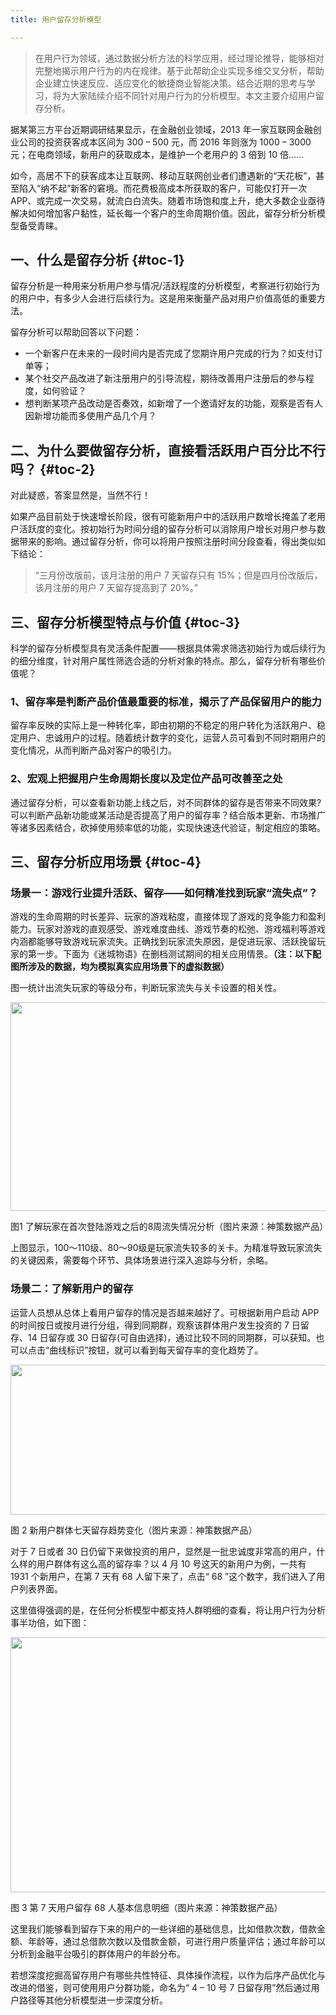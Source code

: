 ```yaml
---
title: 用户留存分析模型

---
```

> 在用户行为领域，通过数据分析方法的科学应用，经过理论推导，能够相对完整地揭示用户行为的内在规律。基于此帮助企业实现多维交叉分析，帮助企业建立快速反应、适应变化的敏捷商业智能决策。结合近期的思考与学习，将为大家陆续介绍不同针对用户行为的分析模型。本文主要介绍用户留存分析。

据某第三方平台近期调研结果显示，在金融创业领域，2013 年一家互联网金融创业公司的投资获客成本区间为 300 – 500 元，而 2016 年则涨为 1000 – 3000 元；在电商领域，新用户的获取成本，是维护一个老用户的 3 倍到 10 倍……

如今，高居不下的获客成本让互联网、移动互联网创业者们遭遇新的“天花板”，甚至陷入“纳不起”新客的窘境。而花费极高成本所获取的客户，可能仅打开一次APP、或完成一次交易，就流白白流失。随着市场饱和度上升，绝大多数企业亟待解决如何增加客户黏性，延长每一个客户的生命周期价值。因此，留存分析分析模型备受青睐。

## 一、什么是留存分析 {#toc-1}

留存分析是一种用来分析用户参与情况/活跃程度的分析模型，考察进行初始行为的用户中，有多少人会进行后续行为。这是用来衡量产品对用户价值高低的重要方法。

留存分析可以帮助回答以下问题：

* 一个新客户在未来的一段时间内是否完成了您期许用户完成的行为？如支付订单等；
* 某个社交产品改进了新注册用户的引导流程，期待改善用户注册后的参与程度，如何验证？
* 想判断某项产品改动是否奏效，如新增了一个邀请好友的功能，观察是否有人因新增功能而多使用产品几个月？

## 二、为什么要做留存分析，直接看活跃用户百分比不行吗？ {#toc-2}

对此疑惑，答案显然是，当然不行！

如果产品目前处于快速增长阶段，很有可能新用户中的活跃用户数增长掩盖了老用户活跃度的变化。按初始行为时间分组的留存分析可以消除用户增长对用户参与数据带来的影响。通过留存分析，你可以将用户按照注册时间分段查看，得出类似如下结论：

> “三月份改版前，该月注册的用户 7 天留存只有 15%；但是四月份改版后，该月注册的用户 7 天留存提高到了 20%。”

## 三、留存分析模型特点与价值 {#toc-3}

科学的留存分析模型具有灵活条件配置——根据具体需求筛选初始行为或后续行为的细分维度，针对用户属性筛选合适的分析对象的特点。那么，留存分析有哪些价值呢？

### **1、留存率是判断产品价值最重要的标准，揭示了产品保留用户的能力**

留存率反映的实际上是一种转化率，即由初期的不稳定的用户转化为活跃用户、稳定用户、忠诚用户的过程。随着统计数字的变化，运营人员可看到不同时期用户的变化情况，从而判断产品对客户的吸引力。

### **2、宏观上把握用户生命周期长度以及定位产品可改善至之处**

通过留存分析，可以查看新功能上线之后，对不同群体的留存是否带来不同效果? 可以判断产品新功能或某活动是否提高了用户的留存率？结合版本更新、市场推广等诸多因素结合，砍掉使用频率低的功能，实现快速迭代验证，制定相应的策略。

## 三、留存分析应用场景 {#toc-4}

### **场景一：游戏行业提升活跃、留存——如何精准找到玩家“流失点”？**

游戏的生命周期的时长差异、玩家的游戏粘度，直接体现了游戏的竞争能力和盈利能力。玩家对游戏的直观感受、游戏难度曲线、游戏节奏的松弛、游戏福利等游戏内涵都能够导致游戏玩家流失。正确找到玩家流失原因，是促进玩家、活跃挽留玩家的第一步。下面为《迷城物语》在删档测试期间的相关应用情景。**（注：以下配图所涉及的数据，均为模拟真实应用场景下的虚拟数据）**

图一统计出流失玩家的等级分布，判断玩家流失与关卡设置的相关性。

<img loading="lazy" class="aligncenter" src="https://haomou.oss-cn-beijing.aliyuncs.com/upload/2021/05/VROJrl0AaPfr6S1jFy7K.jpg?x-oss-process=image/quality,q_10/resize,m_lfit,w_200" data-src="https://haomou.oss-cn-beijing.aliyuncs.com/upload/2021/05/VROJrl0AaPfr6S1jFy7K.jpg?x-oss-process=image/format,webp" alt="" width="775" height="334" data-action="zoom" />

图1 了解玩家在首次登陆游戏之后的8周流失情况分析（图片来源：神策数据产品）

上图显示，100～110级、80～90级是玩家流失较多的关卡。为精准导致玩家流失的关键因素，需要每个环节、具体场景进行深入追踪与分析，余略。

### **场景二：了解新用户的留存**

运营人员想从总体上看用户留存的情况是否越来越好了。可根据新用户启动 APP 的时间按日或按月进行分组，得到同期群，观察该群体用户发生投资的 7 日留存、14 日留存或 30 日留存(可自由选择)，通过比较不同的同期群，可以获知。也可以点击“曲线标识”按钮，就可以看到每天留存率的变化趋势了。

<img loading="lazy" class="aligncenter" src="https://haomou.oss-cn-beijing.aliyuncs.com/upload/2021/05/O5vBJFmgXxApATeJLZeq.png?x-oss-process=image/quality,q_10/resize,m_lfit,w_200" data-src="https://haomou.oss-cn-beijing.aliyuncs.com/upload/2021/05/O5vBJFmgXxApATeJLZeq.png?x-oss-process=image/format,webp" alt="" width="802" height="240" data-action="zoom" />

图 2 新用户群体七天留存趋势变化（图片来源：神策数据产品）

对于 7 日或者 30 日仍留下来做投资的用户，显然是一批忠诚度非常高的用户，什么样的用户群体有这么高的留存率？以 4 月 10 号这天的新用户为例，一共有 1931 个新用户，在第 7 天有 68 人留下来了，点击“ 68 ”这个数字，我们进入了用户列表界面。

这里值得强调的是，在任何分析模型中都支持人群明细的查看，将让用户行为分析事半功倍，如下图：

<img loading="lazy" class="aligncenter" src="https://haomou.oss-cn-beijing.aliyuncs.com/upload/2021/05/hSXuvP8kAgZbCE4gyPKD.png?x-oss-process=image/quality,q_10/resize,m_lfit,w_200" data-src="https://haomou.oss-cn-beijing.aliyuncs.com/upload/2021/05/hSXuvP8kAgZbCE4gyPKD.png?x-oss-process=image/format,webp" alt="" width="761" height="408" data-action="zoom" />

图 3 第 7 天用户留存 68 人基本信息明细（图片来源：神策数据产品）

这里我们能够看到留存下来的用户的一些详细的基础信息，比如借款次数，借款金额、年龄等，通过总借款次数以及借款金额，可进行用户质量评估；通过年龄可以分析到金融平台吸引的群体用户的年龄分布。

若想深度挖掘高留存用户有哪些共性特征、具体操作流程，以作为后序产品优化与改进的借鉴，则可使用用户分群功能，命名为“ 4 – 10 号 7 日留存用”然后通过用户路径等其他分析模型进一步深度分析。
